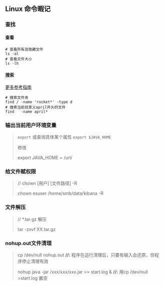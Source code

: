 ## Linux 命令暇记

### 查找

#### 查看

```shell
# 查看所有及隐藏文件
ls -al
# 查看文件大小
ls -lh
```

#### 搜索

[更多参考指南](https://www.cnblogs.com/wanqieddy/archive/2011/06/09/2076785.html)

```shell
# 搜索文件夹
find / -name 'rocket*' -type d
# 搜索当前目录义april开头的文件
find   -name april*
```

### 输出当前用户环境变量
> `export` 或查询具体某个属性 `export $JAVA_HOME`
>
> 修改
>
> export JAVA_HOME = /url/

### 给文件赋权限

> // chown [用户] [文件路径] -R 
>
> chown esuser /home/smb/data/kibana -R

### 文件解压

> // *.tar.gz 解压
>
> tar -zxvf XX.tar.gz
>

### nohup.out文件清理 

> cp /dev/null nohup.out   **//:** 程序在运行清理后，只要有输入会还原，但程序停止清理有效
>
> nohup java -jar /xxx/xxx/xxx.jar >> start.log &  **//:** 用cp /dev/null >start.log 置空